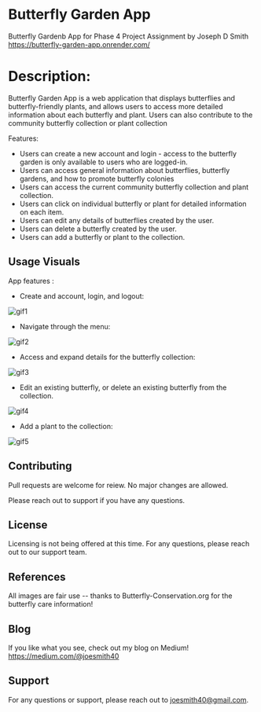 # Butterfly Garden App

Butterfly Gardenb App for Phase 4 Project Assignment by Joseph D Smith
https://butterfly-garden-app.onrender.com/

# Description:

Butterfly Garden App is a web application that displays butterflies and butterfly-friendly plants, and allows users to access more detailed information about each butterfly and plant. Users can also contribute to the community butterfly collection or plant collection

Features:

- Users can create a new account and login - access to the butterfly garden is only available to users who are logged-in.
- Users can access general information about butterflies, butterfly gardens, and how to promote butterfly colonies
- Users can access the current community butterfly collection and plant collection.
- Users can click on individual butterfly or plant for detailed information on each item.
- Users can edit any details of butterflies created by the user.
- Users can delete a butterfly created by the user.
- Users can add a butterfly or plant to the collection.

## Usage Visuals

App features :

- Create and account, login, and logout:

![gif1](https://github.com/JosephDSmith/phase-4-project/assets/122189576/7dcc5c10-8cdd-4110-9abe-3eee0986ca1a)

- Navigate through the menu:

![gif2](https://github.com/JosephDSmith/phase-4-project/assets/122189576/98283dea-9fb3-4d43-a68e-2f8fd9815a20)

- Access and expand details for the butterfly collection:

![gif3](https://github.com/JosephDSmith/phase-4-project/assets/122189576/e978dca7-81a7-4894-b565-f00d2402b6ec)

- Edit an existing butterfly, or delete an existing butterfly from the collection.

![gif4](https://github.com/JosephDSmith/phase-4-project/assets/122189576/60147c67-bb96-48cf-8dcf-51d35603710a)

- Add a plant to the collection:

![gif5](https://github.com/JosephDSmith/phase-4-project/assets/122189576/2029e057-76d2-4182-99c7-0695e29a3ae0)

## Contributing

Pull requests are welcome for reiew.
No major changes are allowed.

Please reach out to support if you have any questions.

## License

Licensing is not being offered at this time.
For any questions, please reach out to our support team.

## References

All images are fair use -- thanks to Butterfly-Conservation.org for the butterfly care information!

## Blog

If you like what you see, check out my blog on Medium!
https://medium.com/@joesmith40

## Support

For any questions or support, please reach out to joesmith40@gmail.com.
